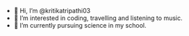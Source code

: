 - 👋 Hi, I’m @kritikatripathi03
- 👀 I’m interested in coding, travelling and listening to music.
- 🌱 I’m currently pursuing science in my school.


<!---
kritikatripathi03/kritikatripathi03 is a ✨ special ✨ repository because its `README.md` (this file) appears on your GitHub profile.
You can click the Preview link to take a look at your changes.
--->
